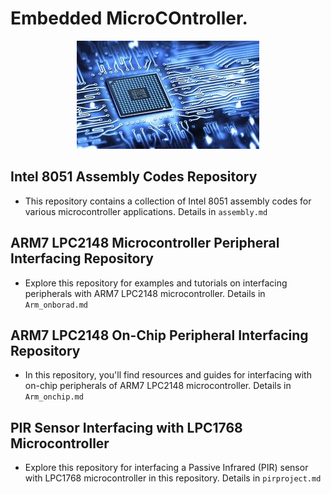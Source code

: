 # Embedded MicroCOntroller.

<p align="center">
  <img src="micro.jpg" alt="Image 1"/>
</p>

## Intel 8051 Assembly Codes Repository
- This repository contains a collection of Intel 8051 assembly codes for various microcontroller applications.
Details in `assembly.md`

## ARM7 LPC2148 Microcontroller Peripheral Interfacing Repository
- Explore this repository for examples and tutorials on interfacing peripherals with ARM7 LPC2148 microcontroller.
Details in  `Arm_onborad.md`

## ARM7 LPC2148 On-Chip Peripheral Interfacing Repository
- In this repository, you'll find resources and guides for interfacing with on-chip peripherals of ARM7 LPC2148 microcontroller.
Details in `Arm_onchip.md`

## PIR Sensor Interfacing with LPC1768 Microcontroller
- Explore this repository for interfacing a Passive Infrared (PIR) sensor with LPC1768 microcontroller in this repository.
Details in `pirproject.md`
